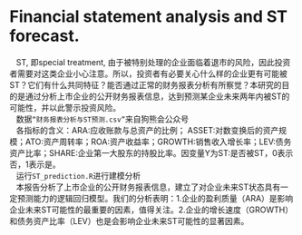 # Financial statement analysis and ST forecast.
    ST, 即special treatment, 由于被特别处理的企业面临着退市的风险，因此投资者需要对这类企业小心注意。所以，投资者有必要关心什么样的企业更有可能被ST？它们有什么共同特征？能否通过正常的财务报表分析有所察觉？本研究的目的是通过分析上市企业的公开财务报表信息，达到预测某企业未来两年内被ST的可能性，并以此警示投资风险。<br>
    数据`“财务报表分析与ST预测.csv”`来自狗熊会公众号<br>
    各指标的含义：ARA:应收账款与总资产的比例； ASSET:对数变换后的资产规模；ATO:资产周转率；ROA:资产收益率；GROWTH:销售收入增长率；LEV:债务资产比率；SHARE:企业第一大股东的持股比率。因变量Y为ST:是否被ST，0表示否，1表示是。<br>
    运行`ST_prediction.R`进行建模分析<br>
    本报告分析了上市企业的公开财务报表信息，建立了对企业未来ST状态具有一定预测能力的逻辑回归模型。我们的分析表明：1.企业的盈利质量（ARA）是影响企业未来ST可能性的最重要的因素，值得关注。2.企业的增长速度（GROWTH）和债务资产比率（LEV）也是会影响企业未来ST可能性的显著因素。
